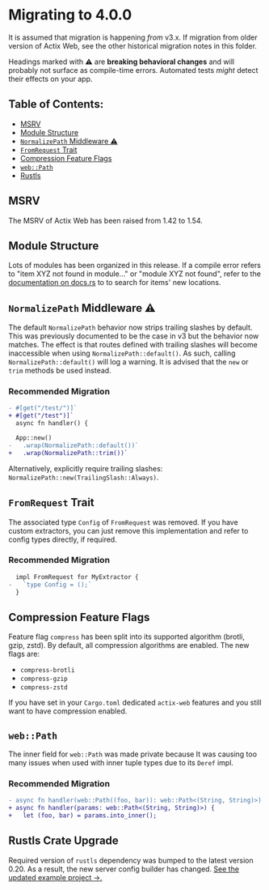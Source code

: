# Migrating to 4.0.0

It is assumed that migration is happening _from_ v3.x. If migration from older version of Actix Web, see the other historical migration notes in this folder.

Headings marked with :warning: are **breaking behavioral changes** and will probably not surface as compile-time errors. Automated tests _might_ detect their effects on your app.

## Table of Contents:

- [MSRV](#msrv)
- [Module Structure](#module-structure)
- [`NormalizePath` Middleware :warning:](#normalizepath-middleware-warning)
- [`FromRequest` Trait](#fromrequest-trait)
- [Compression Feature Flags](#compression-feature-flags)
- [`web::Path`](#webpath)
- [Rustls](#rustls-crate-upgrade)

## MSRV

The MSRV of Actix Web has been raised from 1.42 to 1.54.

## Module Structure

Lots of modules has been organized in this release. If a compile error refers to "item XYZ not found in module..." or "module XYZ not found", refer to the [documentation on docs.rs](https://docs.rs/actix-web) to to search for items' new locations.

## `NormalizePath` Middleware :warning:

The default `NormalizePath` behavior now strips trailing slashes by default. This was previously documented to be the case in v3 but the behavior now matches. The effect is that routes defined with trailing slashes will become inaccessible when using `NormalizePath::default()`. As such, calling `NormalizePath::default()` will log a warning. It is advised that the `new` or `trim` methods be used instead.

### Recommended Migration

```diff
- #[get("/test/")]`
+ #[get("/test")]`
  async fn handler() {

  App::new()
-   .wrap(NormalizePath::default())`
+   .wrap(NormalizePath::trim())`
```

Alternatively, explicitly require trailing slashes: `NormalizePath::new(TrailingSlash::Always)`.

## `FromRequest` Trait

The associated type `Config` of `FromRequest` was removed. If you have custom extractors, you can just remove this implementation and refer to config types directly, if required.

### Recommended Migration

```diff
  impl FromRequest for MyExtractor {
-   `type Config = ();`
  }
```

## Compression Feature Flags

Feature flag `compress` has been split into its supported algorithm (brotli, gzip, zstd). By default, all compression algorithms are enabled. The new flags are:

- `compress-brotli`
- `compress-gzip`
- `compress-zstd`

If you have set in your `Cargo.toml` dedicated `actix-web` features and you still want to have compression enabled.

## `web::Path`

The inner field for `web::Path` was made private because It was causing too many issues when used with inner tuple types due to its `Deref` impl.

### Recommended Migration

```diff
- async fn handler(web::Path((foo, bar)): web::Path<(String, String)>) {
+ async fn handler(params: web::Path<(String, String)>) {
+   let (foo, bar) = params.into_inner();
```

## Rustls Crate Upgrade

Required version of `rustls` dependency was bumped to the latest version 0.20. As a result, the new server config builder has changed. [See the updated example project &rarr;.](https://github.com/actix/examples/tree/HEAD/security/rustls/)
